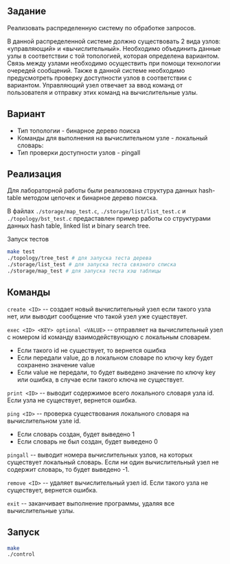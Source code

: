 ## Задание

Реализовать распределенную систему по обработке запросов.

В данной
распределенной системе должно существовать 2 вида узлов: «управляющий» и
«вычислительный». Необходимо объединить данные узлы в соответствии с той топологией,
которая определена вариантом. Связь между узлами необходимо осуществить при помощи
технологии очередей сообщений. Также в данной системе необходимо предусмотреть проверку
доступности узлов в соответствии с вариантом. 
Управляющий узел отвечает за ввод команд от пользователя и отправку этих команд на
вычислительные узлы. 

## Вариант

* Тип топологии - бинарное дерево поиска
* Команды для выполнения на вычислительном узле - локальный словарь:
* Тип проверки доступности узлов - pingall

## Реализация

Для лабораторной работы были реализована структура данных hash-table методом цепочек и бинарное дерево поиска.

В файлах `./storage/map_test.c`, `./storage/list/list_test.c` и `./topology/bst_test.c` предаставлен пример работы со структурами данных hash table, linked list и binary search tree. 

Запуск тестов

```bash
make test
./topology/tree_test # для запуска теста дерева
./storage/list_test # для запуска теста связного списка
./storage/map_test # для запуска теста хэш таблицы
```

## Команды

`create <ID>` -- создает новый вычислительный узел если такого узла нет, или выводит сообщение что такой узел уже существует.

`exec <ID> <KEY> optional <VALUE>` -- отправляет на вычислительный узел с номером id команду взаимодействующую с локальным словарем.

* Если такого id не существует, то вернется ошибка
* Если передали value, до в локальном словаре по ключу key будет сохранено значение value
* Если value не передали, то будет выведено значение по ключу key или ошибка, в случае если такого ключа не существует.

`print <ID>` -- выводит содержимое всего локального словаря узла id. Если узла не существует, вернется ошибка.

`ping <ID>` -- проверка существования локального словаря на вычислительном узле id. 
* Если словарь создан, будет выведено 1
* Если словарь не был создан, будет выведено 0

`pingall` -- выводит номера вычислительных узлов, на которых существует локальный словарь. Если ни один вычислительный узел не содержит словарь, то будет выведено -1.

`remove <ID>` -- удаляет вычислительный узел id. Если такого узла не существует, вернется ошибка.

`exit` -- заканчивает выполнение программы, удаляя все вычислительные узлы.



## Запуск

```bash
make 
./control
```